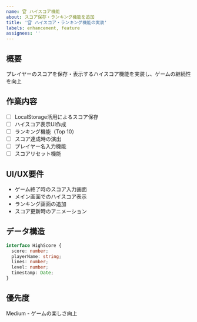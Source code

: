 ```yaml
---
name: 🏆 ハイスコア機能
about: スコア保存・ランキング機能を追加
title: '🏆 ハイスコア・ランキング機能の実装'
labels: enhancement, feature
assignees: ''
---
```


## 概要

プレイヤーのスコアを保存・表示するハイスコア機能を実装し、ゲームの継続性を向上

## 作業内容

- [ ] LocalStorage活用によるスコア保存
- [ ] ハイスコア表示UI作成
- [ ] ランキング機能（Top 10）
- [ ] スコア達成時の演出
- [ ] プレイヤー名入力機能
- [ ] スコアリセット機能

## UI/UX要件

- ゲーム終了時のスコア入力画面
- メイン画面でのハイスコア表示
- ランキング画面の追加
- スコア更新時のアニメーション

## データ構造

```typescript
interface HighScore {
  score: number;
  playerName: string;
  lines: number;
  level: number;
  timestamp: Date;
}
```

## 優先度

Medium - ゲームの楽しさ向上
